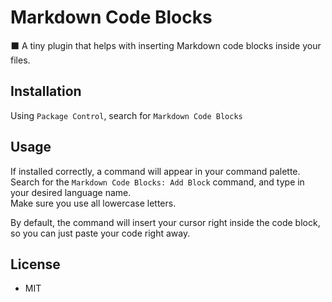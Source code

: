 # Markdown Code Blocks

⬛ A tiny plugin that helps with inserting Markdown code blocks inside your files.

## Installation

Using `Package Control`, search for `Markdown Code Blocks`

## Usage

If installed correctly, a command will appear in your command palette.\
Search for the `Markdown Code Blocks: Add Block` command, and type in your desired language name.\
Make sure you use all lowercase letters.

By default, the command will insert your cursor right inside the code block, so you can just paste your code right away.

## License

- MIT

